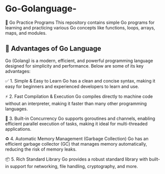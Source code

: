 # Go-Golanguage-

📝 Go Practice Programs
This repository contains simple Go programs for learning and practicing various Go concepts like functions, loops, arrays, maps, and modules.


## 🚀 Advantages of Go Language

Go (Golang) is a modern, efficient, and powerful programming language designed for simplicity and performance. Below are some of its key advantages:

✅ 1. Simple & Easy to Learn
Go has a clean and concise syntax, making it easy for beginners and experienced developers to learn and use.

⚡ 2. Fast Compilation & Execution
Go compiles directly to machine code without an interpreter, making it faster than many other programming languages.

🔄 3. Built-in Concurrency
Go supports goroutines and channels, enabling efficient parallel execution of tasks, making it ideal for multi-threaded applications.

♻ 4. Automatic Memory Management (Garbage Collection)
Go has an efficient garbage collector (GC) that manages memory automatically, reducing the risk of memory leaks.

📦 5. Rich Standard Library
Go provides a robust standard library with built-in support for networking, file handling, cryptography, and more.

